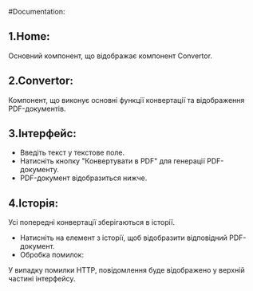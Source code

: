 #Documentation:

## 1.Home: 
Основний компонент, що відображає компонент Convertor.

## 2.Convertor: 
Компонент, що виконує основні функції конвертації та відображення PDF-документів.

## 3.Інтерфейс:

- Введіть текст у текстове поле.
- Натисніть кнопку "Конвертувати в PDF" для генерації PDF-документу.
- PDF-документ відобразиться нижче.

## 4.Історія:

Усі попередні конвертації зберігаються в історії.
- Натисніть на елемент з історії, щоб відобразити відповідний PDF-документ.
- Обробка помилок:

У випадку помилки HTTP, повідомлення буде відображено у верхній частині інтерфейсу.
